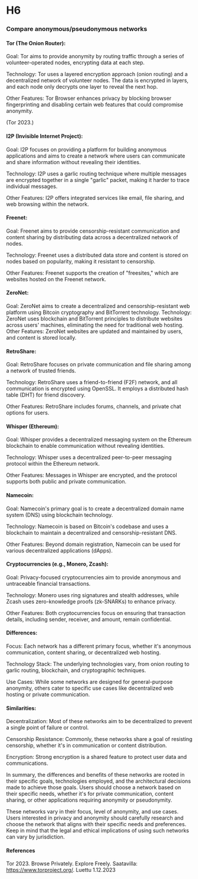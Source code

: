 # H6

### Compare anonymous/pseudonymous networks

#### Tor (The Onion Router):
Goal: Tor aims to provide anonymity by routing traffic through a series of volunteer-operated nodes, encrypting data at each step.

Technology: Tor uses a layered encryption approach (onion routing) and a decentralized network of volunteer nodes. The data is encrypted in layers, and each node only decrypts one layer to reveal the next hop.

Other Features: Tor Browser enhances privacy by blocking browser fingerprinting and disabling certain web features that could compromise anonymity.

(Tor 2023.)

#### I2P (Invisible Internet Project):
Goal: I2P focuses on providing a platform for building anonymous applications and aims to create a network where users can communicate and share information without revealing their identities.

Technology: I2P uses a garlic routing technique where multiple messages are encrypted together in a single "garlic" packet, making it harder to trace individual messages.

Other Features: I2P offers integrated services like email, file sharing, and web browsing within the network.

#### Freenet:
Goal: Freenet aims to provide censorship-resistant communication and content sharing by distributing data across a decentralized network of nodes.

Technology: Freenet uses a distributed data store and content is stored on nodes based on popularity, making it resistant to censorship.

Other Features: Freenet supports the creation of "freesites," which are websites hosted on the Freenet network.

#### ZeroNet:
Goal: ZeroNet aims to create a decentralized and censorship-resistant web platform using Bitcoin cryptography and BitTorrent technology.
Technology: ZeroNet uses blockchain and BitTorrent principles to distribute websites across users' machines, eliminating the need for traditional web hosting.
Other Features: ZeroNet websites are updated and maintained by users, and content is stored locally.

#### RetroShare:
Goal: RetroShare focuses on private communication and file sharing among a network of trusted friends.

Technology: RetroShare uses a friend-to-friend (F2F) network, and all communication is encrypted using OpenSSL. It employs a distributed hash table (DHT) for friend discovery.

Other Features: RetroShare includes forums, channels, and private chat options for users.

#### Whisper (Ethereum):
Goal: Whisper provides a decentralized messaging system on the Ethereum blockchain to enable communication without revealing identities.

Technology: Whisper uses a decentralized peer-to-peer messaging protocol within the Ethereum network.

Other Features: Messages in Whisper are encrypted, and the protocol supports both public and private communication.

#### Namecoin:
Goal: Namecoin's primary goal is to create a decentralized domain name system (DNS) using blockchain technology.

Technology: Namecoin is based on Bitcoin's codebase and uses a blockchain to maintain a decentralized and censorship-resistant DNS.

Other Features: Beyond domain registration, Namecoin can be used for various decentralized applications (dApps).

#### Cryptocurrencies (e.g., Monero, Zcash):
Goal: Privacy-focused cryptocurrencies aim to provide anonymous and untraceable financial transactions.

Technology: Monero uses ring signatures and stealth addresses, while Zcash uses zero-knowledge proofs (zk-SNARKs) to enhance privacy.

Other Features: Both cryptocurrencies focus on ensuring that transaction details, including sender, receiver, and amount, remain confidential.

#### Differences:

Focus: Each network has a different primary focus, whether it's anonymous communication, content sharing, or decentralized web hosting.

Technology Stack: The underlying technologies vary, from onion routing to garlic routing, blockchain, and cryptographic techniques.

Use Cases: While some networks are designed for general-purpose anonymity, others cater to specific use cases like decentralized web hosting or private communication.

#### Similarities:
Decentralization: Most of these networks aim to be decentralized to prevent a single point of failure or control.

Censorship Resistance: Commonly, these networks share a goal of resisting censorship, whether it's in communication or content distribution.

Encryption: Strong encryption is a shared feature to protect user data and communications.

In summary, the differences and benefits of these networks are rooted in their specific goals, technologies employed, and the architectural decisions made to achieve those goals. Users should choose a network based on their specific needs, whether it's for private communication, content sharing, or other applications requiring anonymity or pseudonymity.

These networks vary in their focus, level of anonymity, and use cases. Users interested in privacy and anonymity should carefully research and choose the network that aligns with their specific needs and preferences. Keep in mind that the legal and ethical implications of using such networks can vary by jurisdiction.

#### References
Tor 2023. Browse Privately. Explore Freely. Saatavilla: https://www.torproject.org/. Luettu 1.12.2023
